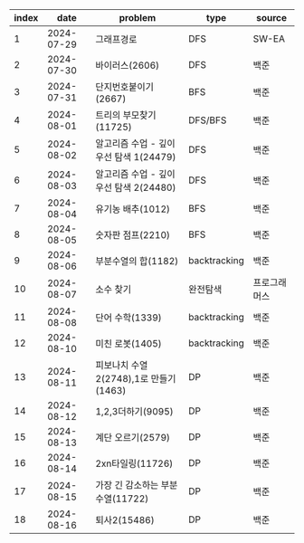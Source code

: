 
|index|date|problem|type|source|
|---|---|---|---|---|
|1|2024-07-29|그래프경로|DFS|SW-EA|
|2|2024-07-30|바이러스(2606)|DFS|백준|
|3|2024-07-31|단지번호붙이기(2667)|BFS|백준|
|4|2024-08-01|트리의 부모찾기(11725)|DFS/BFS|백준|
|5|2024-08-02|알고리즘 수업 - 깊이 우선 탐색 1(24479)|DFS|백준|
|6|2024-08-03|알고리즘 수업 - 깊이 우선 탐색 2(24480)|DFS|백준|
|7|2024-08-04|유기농 배추(1012)|BFS|백준|
|8|2024-08-05|숫자판 점프(2210)|BFS|백준|
|9|2024-08-06|부분수열의 합(1182)|backtracking|백준|
|10|2024-08-07|소수 찾기|완전탐색|프로그래머스|
|11|2024-08-08|단어 수학(1339)|backtracking|백준|
|12|2024-08-10|미친 로봇(1405)|backtracking|백준|
|13|2024-08-11|피보나치 수열2(2748),1로 만들기(1463)|DP|백준|
|14|2024-08-12|1,2,3더하기(9095)|DP|백준|
|15|2024-08-13|계단 오르기(2579)|DP|백준|
|16|2024-08-14|2xn타일링(11726)|DP|백준|
|17|2024-08-15|가장 긴 감소하는 부분 수열(11722)|DP|백준|
|18|2024-08-16|퇴사2(15486)|DP|백준|